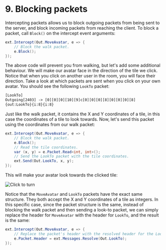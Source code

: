 # 9. Blocking packets

Intercepting packets allows us to block outgoing packets from being sent to the server, and block incoming packets from reaching the client. To block a packet, call `Block()` on the intercept event arguments:

```csharp
ext.Intercept(Out.MoveAvatar, e => {
    // Block the walk packet.
    e.Block();
});
```

The above code will prevent you from walking, but let's add some additional behaviour. We will make our avatar face in the direction of the tile we click. Notice that when you click on another user in the room, you will face their direction. Take a look at which packets are sent when you click on your own avatar. You should see the following `LookTo` packet:

```txt
[LookTo]
Outgoing[2403] -> [0][0][0][10][9]c[0][0][0][8][0][0][0][8]
{out:LookTo}{i:8}{i:8}
```

Just like the walk packet, it contains the X and Y coordinates of a tile, in this case the coordinates of a tile to look towards.
Now, let's send this packet using the coordinates from our walk packet:

```csharp
ext.Intercept(Out.MoveAvatar, e => {
    // Block the walk packet.
    e.Block();
    // Read the tile coordinates.
    var (x, y) = e.Packet.Read<int, int>();
    // Send the LookTo packet with the tile coordinates.
    ext.Send(Out.LookTo, x, y);
});
```

This will make your avatar look towards the clicked tile:

![Click to turn](~/images/tutorial/9-1.gif)

Notice that the `MoveAvatar` and `LookTo` packets have the exact same structure.
They both accept the X and Y coordinates of a tile as integers.
In this specific case, since the packet structure is the same,
instead of blocking the walk packet and then sending a look-to packet,
we can simply replace the header for `MoveAvatar` with the header for `LookTo`, and the result is the same:

```csharp
ext.Intercept(Out.MoveAvatar, e => {
    // Replace the packet's header with the resolved header for the LookTo identifier.
    e.Packet.Header = ext.Messages.Resolve(Out.LookTo);
});
```
